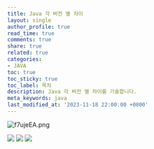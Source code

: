 ```yaml
---
title: Java 각 버전 별 차이
layout: single
author_profile: true
read_time: true
comments: true
share: true
related: true
categories:
- JAVA
toc: true
toc_sticky: true
toc_label: 목차
description: Java 각 버전 별 차이를 기술합니다.
meta_keywords: java
last_modified_at: '2023-11-18 22:00:00 +0800'
---
```


![f7ujeEA.png](https://i.imgur.com/f7ujeEA.png)

![](https://i.imgur.com/zDqlTUb.png)
![](https://i.imgur.com/FymvvEP.png)
![](https://i.imgur.com/DaygYYb.png)
